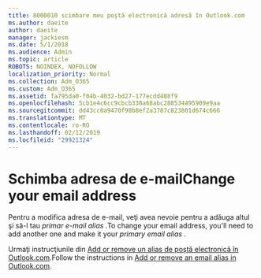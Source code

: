 ```yaml
---
title: 8000010 scimbare meu poştă electronică adresă în Outlook.com
ms.author: daeite
author: daeite
manager: jackiesm
ms.date: 5/1/2018
ms.audience: Admin
ms.topic: article
ROBOTS: NOINDEX, NOFOLLOW
localization_priority: Normal
ms.collection: Adm_O365
ms.custom: Adm_O365
ms.assetid: fa795da0-f04b-4032-bd27-177ecdd488f9
ms.openlocfilehash: 5cb1e4c6cc9cbcb338a68abc288534495909e9aa
ms.sourcegitcommit: dd43cc0a9470f98b8ef2a3787c823801d674c666
ms.translationtype: MT
ms.contentlocale: ro-RO
ms.lasthandoff: 02/12/2019
ms.locfileid: "29921324"
---
```

# <a name="change-your-email-address"></a><span data-ttu-id="72ff5-102">Schimba adresa de e-mail</span><span class="sxs-lookup"><span data-stu-id="72ff5-102">Change your email address</span></span>

<span data-ttu-id="72ff5-103">Pentru a modifica adresa de e-mail, veţi avea nevoie pentru a adăuga altul şi să-l tau *primar e-mail alias* .</span><span class="sxs-lookup"><span data-stu-id="72ff5-103">To change your email address, you'll need to add another one and make it your  *primary email alias*  .</span></span> 
  
<span data-ttu-id="72ff5-104">Urmaţi instrucţiunile din [Add or remove un alias de poştă electronică în Outlook.com](https://go.microsoft.com/fwlink/p/?linkid=873115).</span><span class="sxs-lookup"><span data-stu-id="72ff5-104">Follow the instructions in [Add or remove an email alias in Outlook.com](https://go.microsoft.com/fwlink/p/?linkid=873115).</span></span>
  

